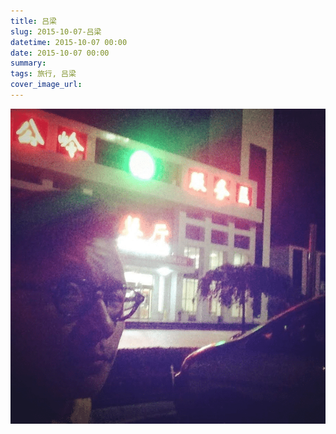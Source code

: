 ```yaml
---
title: 吕梁
slug: 2015-10-07-吕梁
datetime: 2015-10-07 00:00
date: 2015-10-07 00:00
summary: 
tags: 旅行, 吕梁
cover_image_url: 
---
```

![20114-v0qu9m82a2c.png](../assets/2019/09/1928890073.png)
